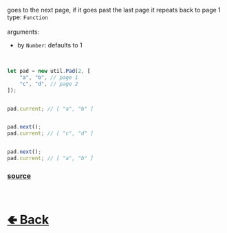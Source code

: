 goes to the next page, if it goes past the last page it repeats back to page 1<br>
type: `Function`<br><br>
arguments:
- by `Number`: defaults to 1
<br>

```js
let pad = new util.Pad(2, [ 
    "a", "b", // page 1
    "c", "d", // page 2
]);


pad.current; // [ "a", "b" ]


pad.next();
pad.current; // [ "c", "d" ]


pad.next();
pad.current; // [ "a", "b" ]
```

### [source](https://github.com/shysolocup/noscord.js/blob/main/src/Services/UtilService/custard/Pad.js)


<br> <h1> [🢀 Back](https://github.com/shysolocup/noscord.js/wiki/Util.Pad) </h1>